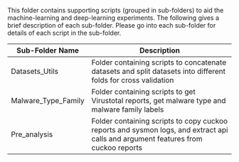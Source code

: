 This folder contains supporting scripts (grouped in sub-folders) to aid the machine-learning and deep-learning experiments. 
The following gives a brief description of each sub-folder. 
Please go into each sub-folder for details of each script in the sub-folder.


| Sub-Folder Name | Description |
| ------ | ------ |
| Datasets_Utils | Folder containing scripts to concatenate datasets and split datasets into different folds for cross validation |
| Malware_Type_Family | Folder containing scripts to get Virustotal reports, get malware type and malware family labels |
| Pre_analysis | Folder containing scripts to copy cuckoo reports and sysmon logs, and extract api calls and argument features from cuckoo reports |

